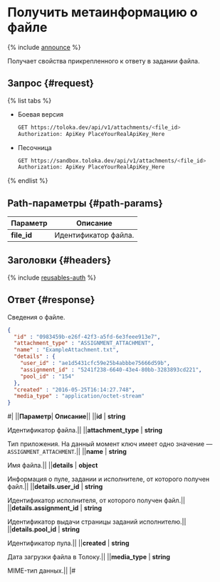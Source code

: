 # Получить метаинформацию о файле

{% include [announce](../_includes/announce.md) %}

Получает свойства прикрепленного к ответу в задании файла.

## Запрос {#request}

{% list tabs %}

- Боевая версия

    ```bash
    GET https://toloka.dev/api/v1/attachments/<file_id>
    Authorization: ApiKey PlaceYourRealApiKey_Here
    ```

- Песочница

    ```bash
    GET https://sandbox.toloka.dev/api/v1/attachments/<file_id>
    Authorization: ApiKey PlaceYourRealApiKey_Here
    ```

{% endlist %}

## Path-параметры {#path-params}

Параметр | Описание
----- | -----
**file_id** | Идентификатор файла.

## Заголовки {#headers}

{% include [reusables-auth](../_includes/reusables/id-reusables/auth.md) %}

## Ответ {#response}

Сведения о файле.

```json
{
  "id" : "0983459b-e26f-42f3-a5fd-6e3feee913e7",
  "attachment_type" : "ASSIGNMENT_ATTACHMENT",
  "name" : "ExampleAttachment.txt",
  "details" : {
    "user_id" : "ae1d5431cfc59e25b4abbbe75666d59b",
    "assignment_id" : "5241f238-6640-43e4-80bb-3283893cd221",
    "pool_id" : "154"
  },
  "created" : "2016-05-25T16:14:27.748",
  "media_type" : "application/octet-stream"
}
```

#|
||**Параметр**| **Описание**||
||**id** | **string**

Идентификатор файла.||
||**attachment_type** | **string**

Тип приложения. На данный момент ключ имеет одно значение — `ASSIGNMENT_ATTACHMENT`.||
||**name** | **string**

Имя файла.||
||**details** | **object**

Информация о пуле, задании и исполнителе, от которого получен файл.||
||**details.user_id** | **string**

Идентификатор исполнителя, от которого получен файл.||
||**details.assignment_id** | **string**

Идентификатор выдачи страницы заданий исполнителю.||
||**details.pool_id** | **string**

Идентификатор пула.||
||**created** | **string**

Дата загрузки файла в Толоку.||
||**media_type** | **string**

MIME-тип данных.||
|#